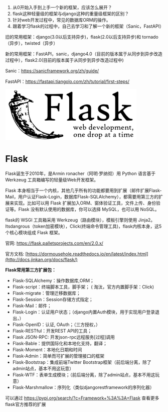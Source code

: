 



1. 从0开始入手到上手一个新的框架，应该怎么展开？
2. flask这种轻量级的框架与django这种的重量级框架的区别？
3. 针对web开发过程中，常见的数据库ORM的操作。
4. 跟着学习flask的过程中，自己去学习和了解一个新的框架（Sanic，FastAPI）

旧的常用框架：django(3.0以后支持异步)，flask(2.0以后支持异步)和 tornado（异步），twisted（异步） 

新的常用框架：FastAPI，sanic，django4.0（目前的版本属于从同步到异步改造过程中），flask2.0(目前的版本属于从同步到异步改造过程中)

Sanic：https://sanicframework.org/zh/guide/

FastAPI：https://fastapi.tiangolo.com/zh/tutorial/first-steps/



![img](images/logo-full-170339077349111.png)

# Flask

Flask诞生于2010年，是Armin ronacher（阿明·罗纳彻）用 Python 语言基于 Werkzeug 工具箱编写的轻量级Web开发框架。

Flask 本身相当于一个内核，其他几乎所有的功能都要用到扩展（邮件扩展Flask-Mail，用户认证Flask-Login，数据库Flask-SQLAlchemy），都需要用第三方的扩展来实现。比如可以用 Flask 扩展加入ORM、窗体验证工具，文件上传、身份验证等。Flask 没有默认使用的数据库，你可以选择 MySQL，也可以用 NoSQL。

flask的 WSGI 工具箱采用 Werkzeug（路由模块），模板引擎则使用 Jinja2。Itsdangrous（token加密模块），Click(终端命令管理工具)，flask内核本身，这5个核心模块组成 Flask 框架。

官网: https://flask.palletsprojects.com/en/2.0.x/

官方文档: [https://dormousehole.readthedocs.io/en/latest/index.html](http://docs.jinkan.org/docs/flask/)



**Flask常用第三方扩展包：**

- Flask-SQLAlchemy：操作数据库,ORM；
- Flask-script：终端脚本工具，脚手架； ( 淘汰，官方内置脚手架：Click)
- Flask-migrate：管理迁移数据库；
- Flask-Session：Session存储方式指定；
- Flask-Mail：邮件；
- Flask-Login：认证用户状态；（django内置Auth模块，用于实现用户登录退出，）
- Flask-OpenID：认证, OAuth；（三方授权，）
- Flask-RESTful：开发REST API的工具；
- Flask JSON-RPC:  开发json-rpc远程服务[过程]调用
- Flask-Bable：提供国际化和本地化支持，翻译；
- Flask-Moment：本地化日期和时间
- Flask-Admin：简单而可扩展的管理接口的框架
- Flask-Bootstrap：集成前端Twitter Bootstrap框架（前后端分离，除了admin站点，基本不用这玩意）
- Flask-WTF：表单生成模块；（前后端分离，除了admin站点，基本不用这玩意）
- Flask-Marshmallow：序列化（类似djangorestframework的序列化器）

可以通过  https://pypi.org/search/?c=Framework+%3A%3A+Flask 查看更多flask官方推荐的扩展
